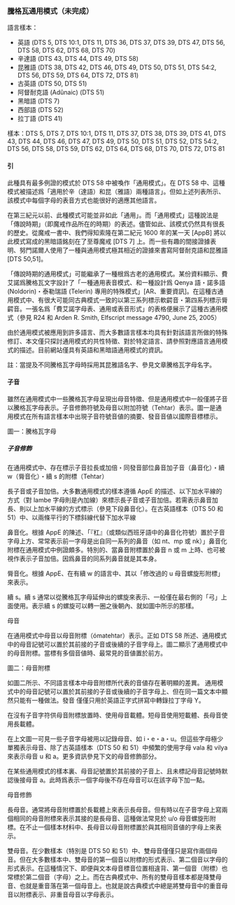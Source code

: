 ### 騰格瓦通用模式（未完成）

語言樣本：

- 英語 (DTS 5, DTS 10:1, DTS 11, DTS 36, DTS 37, DTS 39, DTS 47, DTS 56, DTS 58, DTS 62, DTS 68, DTS 70)
- 辛達語 (DTS 43, DTS 44, DTS 49, DTS 58)
- 昆雅語 (DTS 38, DTS 42, DTS 46, DTS 49, DTS 50, DTS 51, DTS 54:2, DTS 56, DTS 59, DTS 64, DTS 72, DTS 81)
- 古英語 (DTS 50, DTS 51)
- 阿督耐克語 (Adûnaic) (DTS 51)
- 黑暗語 (DTS 7)
- 西部語 (DTS 52)
- 拉丁語 (DTS 41)

樣本：DTS 5, DTS 7, DTS 10:1, DTS 11, DTS 37, DTS 38, DTS 39, DTS 41, DTS 43, DTS 44, DTS 46, DTS 47, DTS 49, DTS 50, DTS 51, DTS 52, DTS 54:2, DTS 56, DTS 58, DTS 59, DTS 62, DTS 64, DTS 68, DTS 70, DTS 72, DTS 81

#### 引

此種具有最多例證的模式於 DTS 58 中被喚作「通用模式」。在 DTS 58 中、這種模式被描述爲「適用於辛（達語）和昆（雅語）兩種語言」。但如上述列表所示、該模式中每個字母的表音方式也能很好的適應其他語言。

在第三紀元以前、此種模式可能並非如此「通用」。而「通用模式」這種說法是「傳說時期」（即魔戒作品所在的時期）的表述。儘管如此、該模式仍然具有很長的歷史。從魔戒一書中、我們得知索隆在第二紀元 1600 年的某一天 [AppB] 將以此模式寫成的黑暗語銘刻在了至尊魔戒 [DTS 7] 上。而一些有趣的間接證據表明、努門諾爾人使用了一種與通用模式極其相近的證據來書寫阿督耐克語和昆雅語 [DTS 50,51]。

「傳說時期的通用模式」可能繼承了一種根爲古老的通用模式。某份資料顯示、費艾諾爲騰格瓦文字設計了「一種通用表音模式、和一種設計爲 Qenya 語・諾多語 (Noldorin)・泰勒瑞語 (Telerin) 專用的特殊模式」[AR、重要資訊]。在這種古通用模式中、有很大可能同古典模式一致的以第三系列標示軟齶音・第四系列標示脣齶音。一張名爲「費艾諾字母表、通用或表音形式」的表格便展示了這種古通用模式（參見 R24 和 Arden R. Smith, Elfscript message 4790, June 25, 2005）

由於通用模式被應用到許多語言、而大多數語言樣本均具有針對該語言所做的特殊修訂、本文僅只探討通用模式的共性特徵、對於特定語言、請參照對應語言通用模式的描述。目前網站僅具有英語和黑暗語通用模式的資訊。

註：當提及不同騰格瓦字母時採用其昆雅語名字、參見文章騰格瓦字母名字。

#### 子音

雖然在通用模式中一些騰格瓦字母呈現出母音特徵、但是通用模式中一般僅將子音以騰格瓦字母表示。子音修飾符號及母音以附加符號（Tehtar）表示。圖一是通用模式在所有語言樣本中出現子音符號音値的摘要、發音音値以國際音標標示。

圖一：騰格瓦字母

##### 子音修飾

在通用模式中、存在標示子音拉長或加倍・同發音部位鼻音加子音（鼻音化）・續 w（脣音化）・續 s 的附標（Tehtar）

長子音或子音加倍。大多數通用模式的樣本遵循 AppE 的描述、以下加水平線的方式（對 lambe 字母則是內加線）來標示長子音或子音加倍。若需表示鼻音加長、則以上加水平線的方式標示（參見下段鼻音化）。在古英語樣本（DTS 50 和 51）中、以兩條平行的下標斜線代替下加水平線

鼻音化。根據 AppE 的陳述、「『杠』（或類似西班牙語中的鼻音化符號）置於子音字母上方、常常表示前一字母是出自同一系列的鼻音（如 nt、mp 或 nk）」鼻音化附標在通用模式中例證頗多。特別的、當鼻音附標置於鼻音 n 或 m 上時、也可被視作表示子音加倍。因爲鼻音的同系列鼻音就是其本身。

脣音化。根據 AppE、在有續 w 的語言中、其以「修改過的 u 母音螺旋形附標」來表示。

續 s。續 s 通常以從騰格瓦字母延伸出的螺旋來表示、一般僅在最右側的「弓」上面使用。表示續 s 的螺旋可以轉一圈之後朝內、就如圖中所示的那樣。

母音

在通用模式中母音以母音附標（ómatehtar）表示。正如 DTS 58 所述、通用模式中的母音記號可以置於其前接的子音或後續的子音字母上。圖二顯示了通用模式中的母音附標。當標有多個音値時、最常見的音値置於前方。

圖二：母音附標

如圖二所示、不同語言樣本中母音附標所代表的音値存在著明顯的差異。 通用模式中的母音記號可以置於其前接的子音或後續的子音字母上、但在同一篇文本中顯然只能有一種做法。發音 <y> 僅僅只用於英語正字式拼寫中轉錄拉丁字母 Y。

在沒有子音字符供母音附標放置時、使用母音載體。短母音使用短載體、長母音使用長載體。

在上文圖一可見一些子音字母被用以記錄母音、如 i・e・a・u。但這些字母極少單獨表示母音、除了古英語樣本（DTS 50 和 51）中頻繁的使用字母 vala 和 vilya 來表示母音 u 和 a。更多資訊參見下文的母音修飾部分。

在某些通用模式的樣本裏、母音記號置於其前接的子音上、且未標記母音記號時默認後接母音 a。此時爲表示一個字母後不存在母音可以在該字母下加一點。

母音修飾

長母音。通常將母音附標置於長載體上來表示長母音。但有時以在子音字母上寫兩個相同的母音附標來表示其接的是長母音、這種做法常見於 u/o 母音螺旋形附標。在不止一個樣本材料中、長母音以母音附標置於與其相同音値的字母上來表示。

雙母音。在少數樣本（特別是 DTS 50 和 51）中、雙母音僅僅只是寫作兩個母音。但在大多數樣本中、雙母音的第一個音以附標的形式表示、第二個音以字母的形式表示。在這種情況下、即便與文本母音標音位置相違背、第一個音（附標）也常標於第二個音（字母）之上。而在古典模式中、所有的雙母音樣本都是降雙母音、也就是重音落在第一個母音上。也就是說古典模式中總是將雙母音中的重音母音以附標表示、非重音母音以字母表示。